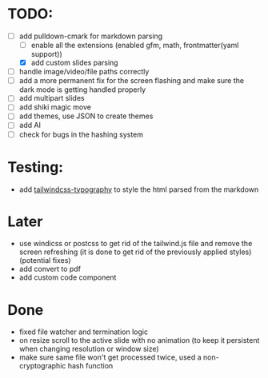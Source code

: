 # TODO:

- [ ] add pulldown-cmark for markdown parsing
    - [ ] enable all the extensions (enabled gfm, math, frontmatter(yaml support))
    - [x] add custom slides parsing
- [ ] handle image/video/file paths correctly
- [ ] add a more permanent fix for the screen flashing and make sure the dark mode is getting handled properly
- [ ] add multipart slides
- [ ] add shiki magic move
- [ ] add themes, use JSON to create themes
- [ ] add AI
- [ ] check for bugs in the hashing system

# Testing:

- add [tailwindcss-typography](https://github.com/tailwindlabs/tailwindcss-typography) to style the html parsed from the markdown

# Later

- use windicss or postcss to get rid of the tailwind.js file and remove the screen refreshing (it is done to get rid of the previously applied styles) (potential fixes)
- add convert to pdf
- add custom code component

# Done

- fixed file watcher and termination logic
- on resize scroll to the active slide with no animation (to keep it persistent when changing resolution or window size)
- make sure same file won't get processed twice, used a non-cryptographic hash function
